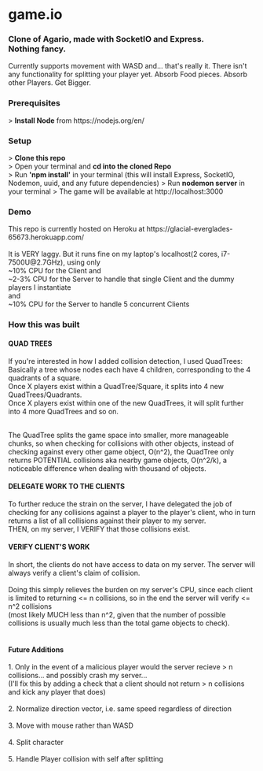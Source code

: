 # game.io
<h3>Clone of Agario, made with SocketIO and Express.<br/> Nothing fancy.</h3>
Currently supports movement with WASD and... that's really it. There isn't any functionality for splitting your player yet.
Absorb Food pieces. Absorb other Players.
Get Bigger.

<h3>Prerequisites</h3>
> <b>Install Node</b> from https://nodejs.org/en/
<h3>Setup</h3>
> <b>Clone this repo</b> </br>
> Open your terminal and <b>cd into the cloned Repo</b> </br>
> Run <b>'npm install'</b> in your terminal (this will install Express, SocketIO, Nodemon, uuid, and any future dependencies)
> Run <b>nodemon server</b> in your terminal
> The game will be available at http://localhost:3000

<h3>Demo</h3>
This repo is currently hosted on Heroku at https://glacial-everglades-65673.herokuapp.com/</br></br>
It is VERY laggy. But it runs fine on my laptop's localhost(2 cores, i7-7500U@2.7GHz), using only</br>
~10% CPU for the Client and</br>
~2-3% CPU for the Server to handle that single Client and the dummy players I instantiate</br>
and</br>
~10% CPU for the Server to handle 5 concurrent Clients

<h3>How this was built</h3>

<h4>QUAD TREES</h4>
If you're interested in how I added collision detection, I used QuadTrees:</br>
Basically a tree whose nodes each have 4 children, corresponding to the 4 quadrants of a square.</br>
Once X players exist within a QuadTree/Square, it splits into 4 new QuadTrees/Quadrants.</br>
Once X players exist within one of the new QuadTrees, it will split further into 4 more QuadTrees and so on.</br></br>

The QuadTree splits the game space into smaller, more manageable chunks, so when checking for collisions with other objects,
instead of checking against every other game object, O(n^2),
the QuadTree only returns POTENTIAL collisions aka nearby game objects, O(n^2/k),
a noticeable difference when dealing with thousand of objects.</br>

<h4>DELEGATE WORK TO THE CLIENTS</h4>
To further reduce the strain on the server, I have delegated the job of checking for any collisions against a player to the player's client,
who in turn returns a list of all collisions against their player to my server.</br>
THEN, on my server, I VERIFY that those collisions exist.</br>

<h4>VERIFY CLIENT'S WORK</h4>
In short, the clients do not have access to data on my server. The server will always verify a client's claim of collision.</br></br>
Doing this simply relieves the burden on my server's CPU, since each client is limited to returning <= n collisions,
so in the end the server will verify <= n^2 collisions</br>
(most likely MUCH less than n^2, given that the number of possible collisions is usually much less than the total game objects to check).</br></br>

<h4>Future Additions</h4>
1. Only in the event of a malicious player would the server recieve > n collisions... and possibly crash my server...</br>
(I'll fix this by adding a check that a client should not return > n collisions and kick any player that does)</br></br>
2. Normalize direction vector, i.e. same speed regardless of direction</br></br>
3. Move with mouse rather than WASD</br></br>
4. Split character</br></br>
5. Handle Player collision with self after splitting</br></br>
